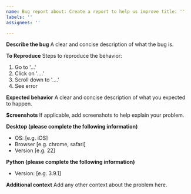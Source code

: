 ```yaml
---
name: Bug report about: Create a report to help us improve title: ''
labels: ''
assignees: ''

---
```


**Describe the bug**
A clear and concise description of what the bug is.

**To Reproduce**
Steps to reproduce the behavior:

1. Go to '...'
2. Click on '....'
3. Scroll down to '....'
4. See error

**Expected behavior**
A clear and concise description of what you expected to happen.

**Screenshots**
If applicable, add screenshots to help explain your problem.

**Desktop (please complete the following information)**

- OS: [e.g. iOS]
- Browser [e.g. chrome, safari]
- Version [e.g. 22]

**Python (please complete the following information)**

- Version: [e.g. 3.9.1]

**Additional context**
Add any other context about the problem here.
